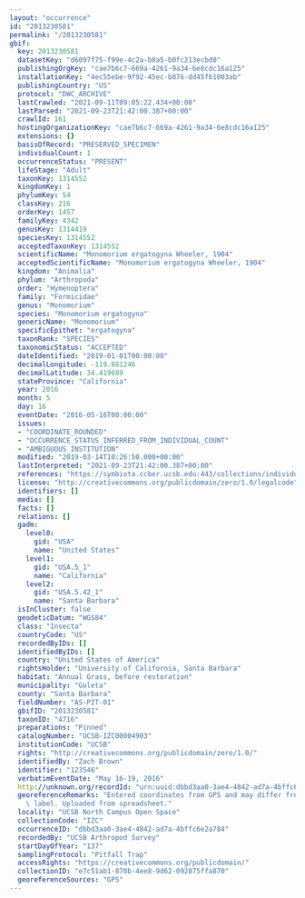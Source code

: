 ```yaml
---
layout: "occurrence"
id: "2013230581"
permalink: "/2013230581"
gbif:
  key: 2013230581
  datasetKey: "d6097f75-f99e-4c2a-b8a5-b0fc213ecbd0"
  publishingOrgKey: "cae7b6c7-669a-4261-9a34-6e8cdc16a125"
  installationKey: "4ec55ebe-9f92-45ec-b076-dd45f61003ab"
  publishingCountry: "US"
  protocol: "DWC_ARCHIVE"
  lastCrawled: "2021-09-11T09:05:22.434+00:00"
  lastParsed: "2021-09-23T21:42:00.387+00:00"
  crawlId: 161
  hostingOrganizationKey: "cae7b6c7-669a-4261-9a34-6e8cdc16a125"
  extensions: {}
  basisOfRecord: "PRESERVED_SPECIMEN"
  individualCount: 1
  occurrenceStatus: "PRESENT"
  lifeStage: "Adult"
  taxonKey: 1314552
  kingdomKey: 1
  phylumKey: 54
  classKey: 216
  orderKey: 1457
  familyKey: 4342
  genusKey: 1314419
  speciesKey: 1314552
  acceptedTaxonKey: 1314552
  scientificName: "Monomorium ergatogyna Wheeler, 1904"
  acceptedScientificName: "Monomorium ergatogyna Wheeler, 1904"
  kingdom: "Animalia"
  phylum: "Arthropoda"
  order: "Hymenoptera"
  family: "Formicidae"
  genus: "Monomorium"
  species: "Monomorium ergatogyna"
  genericName: "Monomorium"
  specificEpithet: "ergatogyna"
  taxonRank: "SPECIES"
  taxonomicStatus: "ACCEPTED"
  dateIdentified: "2019-01-01T00:00:00"
  decimalLongitude: -119.881246
  decimalLatitude: 34.419689
  stateProvince: "California"
  year: 2016
  month: 5
  day: 16
  eventDate: "2016-05-16T00:00:00"
  issues:
  - "COORDINATE_ROUNDED"
  - "OCCURRENCE_STATUS_INFERRED_FROM_INDIVIDUAL_COUNT"
  - "AMBIGUOUS_INSTITUTION"
  modified: "2019-03-14T10:26:50.000+00:00"
  lastInterpreted: "2021-09-23T21:42:00.387+00:00"
  references: "https://symbiota.ccber.ucsb.edu:443/collections/individual/index.php?occid=123546"
  license: "http://creativecommons.org/publicdomain/zero/1.0/legalcode"
  identifiers: []
  media: []
  facts: []
  relations: []
  gadm:
    level0:
      gid: "USA"
      name: "United States"
    level1:
      gid: "USA.5_1"
      name: "California"
    level2:
      gid: "USA.5.42_1"
      name: "Santa Barbara"
  isInCluster: false
  geodeticDatum: "WGS84"
  class: "Insecta"
  countryCode: "US"
  recordedByIDs: []
  identifiedByIDs: []
  country: "United States of America"
  rightsHolder: "University of California, Santa Barbara"
  habitat: "Annual Grass, before restoration"
  municipality: "Goleta"
  county: "Santa Barbara"
  fieldNumber: "AS-PIT-01"
  gbifID: "2013230581"
  taxonID: "4716"
  preparations: "Pinned"
  catalogNumber: "UCSB-IZC00004903"
  institutionCode: "UCSB"
  rights: "http://creativecommons.org/publicdomain/zero/1.0/"
  identifiedBy: "Zach Brown"
  identifier: "123546"
  verbatimEventDate: "May 16-19, 2016"
  http://unknown.org/recordId: "urn:uuid:dbbd3aa0-3ae4-4842-ad7a-4bffc6e2a784"
  georeferenceRemarks: "Entered coordinates from GPS and may differ from what is on\
    \ label. Uploaded from spreadsheet."
  locality: "UCSB North Campus Open Space"
  collectionCode: "IZC"
  occurrenceID: "dbbd3aa0-3ae4-4842-ad7a-4bffc6e2a784"
  recordedBy: "UCSB Arthropod Survey"
  startDayOfYear: "137"
  samplingProtocol: "Pitfall Trap"
  accessRights: "https://creativecommons.org/publicdomain/"
  collectionID: "e7c51ab1-870b-4ee8-9d62-092875ffa870"
  georeferenceSources: "GPS"
---
```

